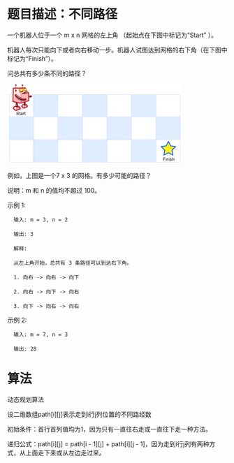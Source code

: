 # 题目描述：不同路径
一个机器人位于一个 m x n 网格的左上角 （起始点在下图中标记为“Start” ）。

机器人每次只能向下或者向右移动一步。机器人试图达到网格的右下角（在下图中标记为“Finish”）。

问总共有多少条不同的路径？

![image](https://github.com/Eithan1/LeetCode/blob/master/Image/robot_maze.png)

例如，上图是一个7 x 3 的网格。有多少可能的路径？

说明：m 和 n 的值均不超过 100。

示例 1:

      输入: m = 3, n = 2

      输出: 3

      解释:

      从左上角开始，总共有 3 条路径可以到达右下角。

      1. 向右 -> 向右 -> 向下

      2. 向右 -> 向下 -> 向右

      3. 向下 -> 向右 -> 向右

示例 2:

      输入: m = 7, n = 3

      输出: 28

# 算法
动态规划算法

设二维数组path[i][j]表示走到i行j列位置的不同路经数

初始条件：首行首列值均为1，因为只有一直往右走或一直往下走一种方法。

递归公式：path[i][j] = path[i - 1][j] + path[i][j - 1]，因为走到i行j列有两种方式，从上面走下来或从左边走过来。
